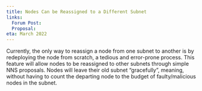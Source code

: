 ```yaml
---
title: Nodes Can be Reassigned to a Different Subnet
links:
  Forum Post:
  Proposal:
eta: March 2022
---
```


Currently, the only way to reassign a node from one subnet to another is by redeploying the node from scratch, a tedious and error-prone process. This feature will allow nodes to be reassigned to other subnets through simple NNS proposals. Nodes will leave their old subnet “gracefully”, meaning, without having to count the departing node to the budget of faulty/malicious nodes in the subnet.
